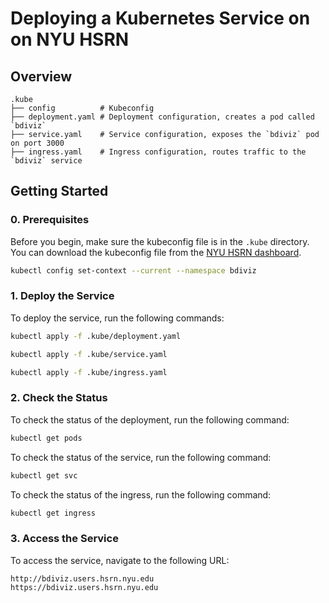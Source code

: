# Deploying a Kubernetes Service on on NYU HSRN

## Overview
```
.kube
├── config          # Kubeconfig 
├── deployment.yaml # Deployment configuration, creates a pod called `bdiviz`
├── service.yaml    # Service configuration, exposes the `bdiviz` pod on port 3000
├── ingress.yaml    # Ingress configuration, routes traffic to the `bdiviz` service
```

## Getting Started

### 0. Prerequisites
Before you begin, make sure the kubeconfig file is in the `.kube` directory. You can download the kubeconfig file from the [NYU HSRN dashboard](https://config.hsrn.nyu.edu/).
```bash
kubectl config set-context --current --namespace bdiviz
```

### 1. Deploy the Service
To deploy the service, run the following commands:
```bash
kubectl apply -f .kube/deployment.yaml

kubectl apply -f .kube/service.yaml

kubectl apply -f .kube/ingress.yaml
```

### 2. Check the Status

To check the status of the deployment, run the following command:
```bash
kubectl get pods
```

To check the status of the service, run the following command:
```bash
kubectl get svc
```

To check the status of the ingress, run the following command:
```bash
kubectl get ingress
```

### 3. Access the Service

To access the service, navigate to the following URL:
```
http://bdiviz.users.hsrn.nyu.edu
https://bdiviz.users.hsrn.nyu.edu
```